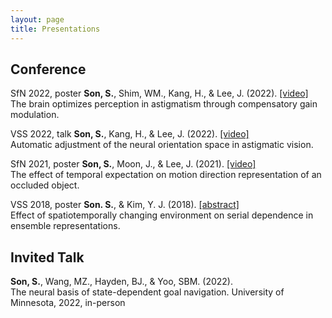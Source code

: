 ```yaml
---
layout: page
title: Presentations
---
```


## Conference

SfN 2022, poster
**Son, S.**, Shim, WM., Kang, H., & Lee, J. (2022). [[video]](https://youtu.be/1we8NadNxqU) <br>
The brain optimizes perception in astigmatism through compensatory gain modulation. <br>

VSS 2022, talk
**Son, S.**, Kang, H., & Lee, J. (2022). [[video]](https://youtu.be/iO4vFkADv6E) <br>
Automatic adjustment of the neural orientation space in astigmatic vision. <br>

SfN 2021, poster
**Son, S.**, Moon, J., & Lee, J. (2021). [[video]](https://www.youtube.com/watch?v=za12HqT5_gA) <br>
The effect of temporal expectation on motion direction representation of an occluded object. <br>

VSS 2018, poster
**Son. S.**, & Kim, Y. J. (2018). [[abstract]](https://jov.arvojournals.org/article.aspx?articleid=2699069) <br>
Effect of spatiotemporally changing environment on serial dependence in ensemble representations. <br>

## Invited Talk

**Son, S.**, Wang, MZ., Hayden, BJ., & Yoo, SBM. (2022). <br>
The neural basis of state-dependent goal navigation. University of Minnesota, 2022, in-person<br>
